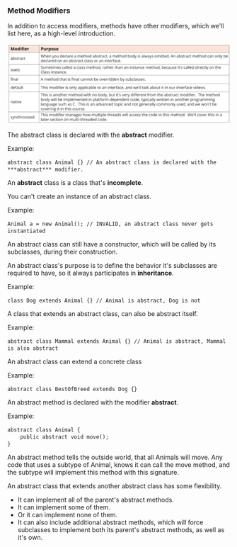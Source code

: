 ### Method Modifiers

In addition to access modifiers, methods have other modifiers, which we'll list here, as a high-level introduction.

![img.png](img.png)

The abstract class is declared with the **abstract** modifier.

Example:
```aidl
abstract class Animal {} // An abstract class is declared with the ***abstract*** modifier.
```

An **abstract** class is a class that's **incomplete**.

You can't create an instance of an abstract class.

Example:
```aidl
Animal a = new Animal(); // INVALID, an abstract class never gets instantiated
```
An abstract class can still have a constructor, which will be called by its subclasses, during their construction.

An abstract class's purpose is to define the behavior it's subclasses are required to have, so it always participates in **inheritance**.

Example:
```aidl
class Dog extends Animal {} // Animal is abstract, Dog is not
```

A class that extends an abstract class, can also be abstract itself.

Example:
```aidl
abstract class Mammal extends Animal {} // Animal is abstract, Mammal is also abstract
```

An abstract class can extend a concrete class

Example:
```aidl
abstract class BestOfBreed extends Dog {}
```

An abstract method is declared with the modifier **abstract**.

Example:
```aidl
abstract class Animal {
    public abstract void move();
}
```
An abstract method tells the outside world, that all Animals will move. 
Any code that uses a subtype of Animal, knows it can call the move method, and the subtype will implement this method with this signature.

An abstract class that extends another abstract class has some flexibility.
* It can implement all of the parent's abstract methods.
* It can implement some of them.
* Or it can implement none of them.
* It can also include additional abstract methods, which will force subclasses to implement both its parent's abstract methods, as well as it's own.
